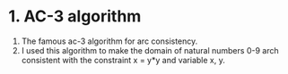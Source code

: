 # 1. AC-3 algorithm 
1. The famous ac-3 algorithm for arc consistency. 
2. I used this algorithm to make the domain of natural numbers 0-9 arch consistent with the  constraint x = y*y and variable x, y. 